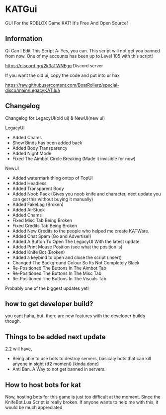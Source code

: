 # KATGui
GUI For the ROBLOX Game KAT! It's Free And Open Source!

## Information
Q: Can I Edit This Script A: Yes, you can.
This script will not get you banned from now.
One of my accounts has been up to Level 105 with this script!

https://discord.gg/2k3aTWNEgq  Discord server

If you want the old ui, copy the code and put into ur hax

https://raw.githubusercontent.com/BoatRollerz/special-disco/main/LegacyKAT.lua

## Changelog
Changelog for LegacyUI(old ui) & NewUI(new ui)

LegacyUI
* Added Chams
* Show Binds has been added back
* Added Body Transparency
* Added Night Mode
* Fixed The Aimbot Circle Breaking (Made it invisible for now)

NewUI
* Added watermark thing ontop of TopUI
* Added Headless
* Added Transparent Body
* Added Noob Pack (Gives you noob knife and character, next update you can get this without buying it manually)
* Added FakeLag (Broken)
* Added AirStuck
* Added Chams
* Fixed Misc Tab Being Broken
* Fixed Credits Tab Being Broken
* Added New Credits to the people who helped me create KATWare.
* Added Chat Spam (Go and Advertise!)
* Added A Button To Open The LegacyUI With the latest update.
* Added Print Mouse Position (see what the position is)
* Added Knife Bot (Broken)
* Added a keybind to open and close the script (insert)
* Changed The Background Colour So Its Not Completely Black
* Re-Positioned The Buttons In The Aimbot Tab
* Re-Positioned The Buttons In The Misc Tab
* Re-Positioned The Buttons In The Visuals Tab

Probably one of the biggest updates yet!

## how to get developer build?

you cant haha, but, there are new features with the developer builds though.

## Things to be added next update

2.2 will have,

* Being able to use bots to destroy servers, basicaly bots that can kill anyone in sight (tf2 moment) (kinda done)
* Anti Ban. A Way to not get banned in servers.

## How to host bots for kat

Now, hosting bots for this game is just too difficult at the moment.
Since the KnifeBot.Lua   Script is really broken.
If anyone wants to help me with this, it would be much appreciated
